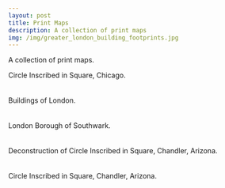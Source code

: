 ```yaml
---
layout: post
title: Print Maps
description: A collection of print maps
img: /img/greater_london_building_footprints.jpg
---
```


A collection of print maps.

<div class="col">
	<img class="col" src="{{ site.baseurl }}/img/chicago_circle_in_square_1575sqm.jpg" alt="" title=""/>
</div>
<div class="col caption">
	Circle Inscribed in Square, Chicago.
</div>

<br>
<br>

<div class="col">
	<img class="col" src="{{ site.baseurl }}/img/greater_london_building_footprints.jpg" alt="" title=""/>
</div>
<div class="col caption">
	Buildings of London.
</div>

<br>
<br>

<div class="col">
	<img class="col" src="{{ site.baseurl }}/img/southwark.jpeg" alt="" title=""/>
</div>
<div class="col caption">
	London Borough of Southwark.
</div>

<br>
<br>

<div class="col">
	<img class="col" src="{{ site.baseurl }}/img/deconstruction_3235sqm_circle_inscribed_in_square_chandler_az.png" alt="" title=""/>
</div>
<div class="col caption">
	Deconstruction of Circle Inscribed in Square, Chandler, Arizona.
</div>

<br>
<br>

<div class="col">
	<img class="col" src="{{ site.baseurl }}/img/arizona_cha_phoenix_circle_in_square_3235sqm_ii.png" alt="" title=""/>
</div>
<div class="col caption">
	Circle Inscribed in Square, Chandler, Arizona.
</div>
